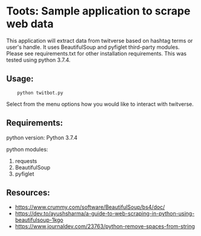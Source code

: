 # Toots: Sample application to scrape web data

This application will extract data from twitverse based on hashtag terms
or user's handle. It uses BeautifulSoup and pyfiglet third-party modules.
Please see requirements.txt for other installation requirements. This was
tested using python 3.7.4.

## Usage:

        python twitbot.py

Select from the menu options how you would like to interact with twitverse.

## Requirements:

python version: Python 3.7.4

python modules:

1. requests
1. BeautifulSoup
1. pyfiglet

## Resources:

- https://www.crummy.com/software/BeautifulSoup/bs4/doc/
- https://dev.to/ayushsharma/a-guide-to-web-scraping-in-python-using-beautifulsoup-1kgo
- https://www.journaldev.com/23763/python-remove-spaces-from-string